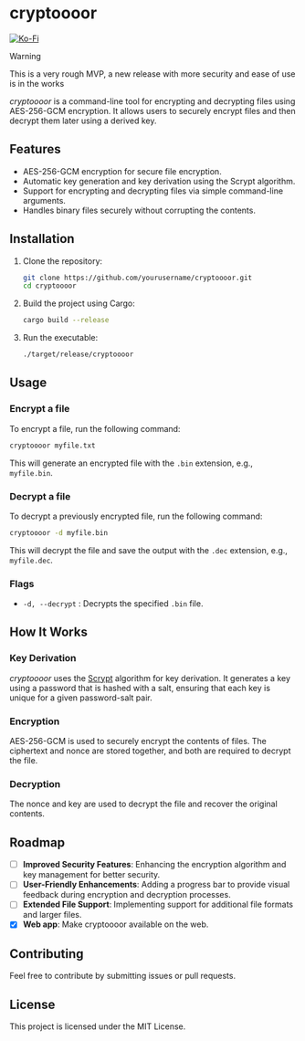 # cryptoooor

[![Ko-Fi](https://img.shields.io/badge/Donate-Ko--fi-red?style=flat-square)](https://ko-fi.com/pindjouf)

> [!WARNING]
> This is a very rough MVP, a new release with more security and ease of use is in the works

*cryptoooor* is a command-line tool for encrypting and decrypting files using AES-256-GCM encryption. It allows users to securely encrypt files and then decrypt them later using a derived key.

## Features

- AES-256-GCM encryption for secure file encryption.
- Automatic key generation and key derivation using the Scrypt algorithm.
- Support for encrypting and decrypting files via simple command-line arguments.
- Handles binary files securely without corrupting the contents.

## Installation

1. Clone the repository:

   ```bash
   git clone https://github.com/yourusername/cryptoooor.git
   cd cryptoooor
   ```

2. Build the project using Cargo:

   ```bash
   cargo build --release
   ```

3. Run the executable:

   ```bash
   ./target/release/cryptoooor
   ```

## Usage

### Encrypt a file

To encrypt a file, run the following command:

```bash
cryptoooor myfile.txt
```

This will generate an encrypted file with the `.bin` extension, e.g., `myfile.bin`.

### Decrypt a file

To decrypt a previously encrypted file, run the following command:

```bash
cryptoooor -d myfile.bin
```

This will decrypt the file and save the output with the `.dec` extension, e.g., `myfile.dec`.

### Flags

- `-d, --decrypt` : Decrypts the specified `.bin` file.

## How It Works

### Key Derivation

*cryptoooor* uses the [Scrypt](https://en.wikipedia.org/wiki/Scrypt) algorithm for key derivation. It generates a key using a password that is hashed with a salt, ensuring that each key is unique for a given password-salt pair.

### Encryption

AES-256-GCM is used to securely encrypt the contents of files. The ciphertext and nonce are stored together, and both are required to decrypt the file.

### Decryption

The nonce and key are used to decrypt the file and recover the original contents.

## Roadmap

- [ ] **Improved Security Features**: Enhancing the encryption algorithm and key management for better security.
- [ ] **User-Friendly Enhancements**: Adding a progress bar to provide visual feedback during encryption and decryption processes.
- [ ] **Extended File Support**: Implementing support for additional file formats and larger files.
- [x] **Web app**: Make cryptoooor available on the web.

## Contributing

Feel free to contribute by submitting issues or pull requests.

## License

This project is licensed under the MIT License.
